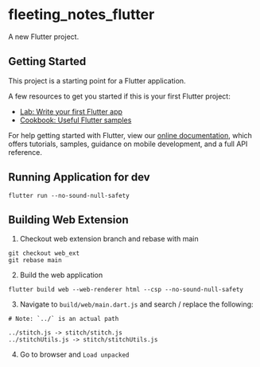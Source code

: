 # fleeting_notes_flutter

A new Flutter project.

## Getting Started

This project is a starting point for a Flutter application.

A few resources to get you started if this is your first Flutter project:

- [Lab: Write your first Flutter app](https://flutter.dev/docs/get-started/codelab)
- [Cookbook: Useful Flutter samples](https://flutter.dev/docs/cookbook)

For help getting started with Flutter, view our
[online documentation](https://flutter.dev/docs), which offers tutorials,
samples, guidance on mobile development, and a full API reference.

## Running Application for dev
```
flutter run --no-sound-null-safety
```

## Building Web Extension

1. Checkout web extension branch and rebase with main
```
git checkout web_ext
git rebase main
```
2. Build the web application
```
flutter build web --web-renderer html --csp --no-sound-null-safety
```
3. Navigate to `build/web/main.dart.js` and search / replace the following:
```
# Note: `../` is an actual path

../stitch.js -> stitch/stitch.js
../stitchUtils.js -> stitch/stitchUtils.js
```
4. Go to browser and `Load unpacked`